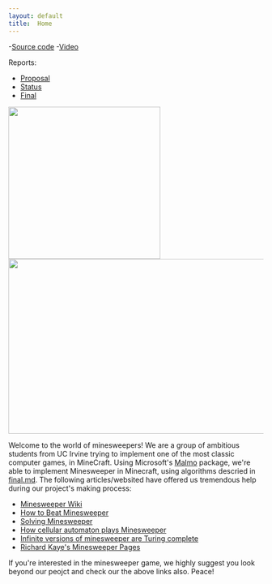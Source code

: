 ```yaml
---
layout: default
title:  Home
---
```


-[Source code](https://github.com/WenhanKong/Minesweepers/) 
-[Video](https://www.youtube.com/watch?v=9xKekrs3NvA/)

Reports:

- [Proposal](proposal.html)
- [Status](status.html)
- [Final](final.html)


<p float="center">
  <img src="https://exceptionnotfound.net/content/images/2016/04/minesweeper-intro.png" width="300" />
  <img src="images/board_without_cover.png" width="550" height="345"/> 
</p>


Welcome to the world of minesweepers! We are a group of ambitious students from UC Irvine trying to implement one of the most classic computer games, in MineCraft. Using Microsoft's [Malmo](https://github.com/microsoft/malmo) package, we're able to implement Minesweeper in Minecraft, using algorithms descried in [final.md](https://github.com/WenhanKong/Minesweepers/blob/master/docs/final.md). The following articles/websited have offered us tremendous help during our project's making process:

- [Minesweeper Wiki](http://www.minesweeper.info/wiki/)
- [How to Beat Minesweeper](https://www.instructables.com/id/How-to-beat-Minesweeper/)
- [Solving Minesweeper](https://magnushoff.com/minesweeper/)
- [How cellular automaton plays Minesweeper](https://www.sciencedirect.com/science/article/pii/S0096300396001178?via%3Dihub)
- [Infinite versions of minesweeper are Turing complete](http://web.mat.bham.ac.uk/R.W.Kaye/minesw/infmsw.pdf)
- [Richard Kaye's Minesweeper Pages](http://web.mat.bham.ac.uk/R.W.Kaye/minesw/)

If you're interested in the minesweeper game, we highly suggest you look beyond our peojct and check our the above links also. Peace!
